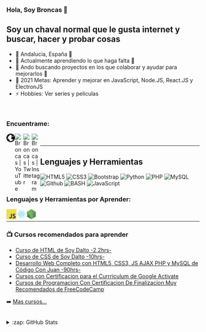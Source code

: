 ### Hola, Soy Broncas 👋

## Soy un chaval normal que le gusta internet y buscar, hacer y probar cosas
- 📍 Andalucia, España 🥵
- 📓 Actualmente aprendiendo lo que haga falta 📣
- 📁 Ando buscando proyectos en los que colaborar y ayudar para mejorarlos 📂
- 🥅 2021 Metas: Aprender y mejorar en JavaScript, Node.JS, React.JS y ElectronJS
- ⚡ Hobbies: Ver series y peliculas 

<br />



### Encuentrame:

[<img align="left" alt="Broncas.com" width="22px" src="https://raw.githubusercontent.com/iconic/open-iconic/master/svg/globe.svg" />][website]
[<img align="left" alt="Broncas | YouTube" width="22px" src="https://cdn.jsdelivr.net/npm/simple-icons@v3/icons/youtube.svg" />][youtube]
[<img align="left" alt="Broncas | Twitter" width="22px" src="https://cdn.jsdelivr.net/npm/simple-icons@v3/icons/twitter.svg" />][twitter]
<!--[<img align="left" alt="Broncas | LinkedIn" width="22px" src="https://cdn.jsdelivr.net/npm/simple-icons@v3/icons/linkedin.svg" />][linkedin]-->
[<img align="left" alt="Broncas | Instagram" width="22px" src="https://cdn.jsdelivr.net/npm/simple-icons@v3/icons/instagram.svg" />][instagram]

<br />

---

## Lenguajes y Herramientas
![HTML5](https://img.shields.io/badge/HTML5-E34F26?style=for-the-badge&logo=html5&logoColor=white)
![CSS3](https://img.shields.io/badge/CSS3-1572B6?style=for-the-badge&logo=css3&logoColor=white)
![Bootstrap](https://img.shields.io/badge/Bootstrap-563D7C?style=for-the-badge&logo=bootstrap&logoColor=white)
![Python](https://img.shields.io/badge/Python-306998?style=for-the-badge&logo=python&logoColor=FFFF00)
![PHP](https://img.shields.io/badge/PHP-484c89?style=for-the-badge&logo=php&logoColor=white&logoColor=black)
![MySQL](https://img.shields.io/badge/-MySQL-orange?style=for-the-badge&logo=mysql&logoColor=000)
![Github](https://img.shields.io/badge/-GITHUB-black?style=for-the-badge&logo=Github&logoColor=fff)
![BASH](https://img.shields.io/badge/Bash%20-%23121011.svg?style=for-the-badge&logo=gnu-bash&logoColor=lime)
![JavaScript](https://img.shields.io/badge/JavaScript-FFFF00?style=for-the-badge&logo=javascript&logoColor=black)
<br />


### Lenguajes y Herramientas por Aprender:

<img align="left" alt="JavaScript" width="26px" src="https://raw.githubusercontent.com/github/explore/80688e429a7d4ef2fca1e82350fe8e3517d3494d/topics/javascript/javascript.png" />
<img align="left" alt="React" width="26px" src="https://raw.githubusercontent.com/github/explore/80688e429a7d4ef2fca1e82350fe8e3517d3494d/topics/react/react.png" />
<img align="left" alt="Node.js" width="26px" src="https://raw.githubusercontent.com/github/explore/80688e429a7d4ef2fca1e82350fe8e3517d3494d/topics/nodejs/nodejs.png" />

<br />


---

### 📺 Cursos recomendados para aprender

<!-- YOUTUBE:START -->
- [Curso de HTML de Soy Dalto -2,2hrs-](https://www.youtube.com/watch?v=kN1XP-Bef7w)
- [Curso de CSS de Soy Dalto -10hrs-](https://www.youtube.com/watch?v=OWKXEJN67FE)
- [Desarrollo Web Completo con HTML5, CSS3, JS AJAX PHP y MySQL de Código Con Juan -90hrs-](https://www.udemy.com/course/desarrollo-web-completo-con-html5-css3-js-php-y-mysql/learn/lecture/24106032?start=240#overview)
- [Cursos con Certificacion para el Currriculum de Google Activate](https://learndigital.withgoogle.com/activate)
- [Cursos de Programacion Con Certificacion De Finalizacion Muy Recomendados de FreeCodeCamp ](https://www.freecodecamp.org)
<!-- YOUTUBE:END -->

➡️ [Mas cursos...](https://udemy.com/)

<br />



<details>
  <summary>:zap: GitHub Stats</summary>

  <img align="left" alt="Estadisticas de GitHub de Broncas" src="https://github-readme-stats.vercel.app/api?username=broncas&hide=contribs,prs" />

</details>

[website]: https://broncas.es
[course]: https://broncas.es
[twitter]: https://twitter.com/soybroncas
[youtube]: https://www.youtube.com/channel/UCjFDO2sUUan6vnRAoY9NAIQ
[instagram]: https://instagram.com/codeSTACKr
<!--[linkedin]: https://linkedin.com/in/codeSTACKr 
[webdevplaylist]: https://www.youtube.com/playlist?list=PLkwxH9e_vrAJ0WbEsFA9W3I1W-g_BTsbt
[jsplaylist]: https://www.youtube.com/playlist?list=PLkwxH9e_vrALRJKu7wfXby3MKeflhTu6B
[cssplaylist]: https://www.youtube.com/playlist?list=PLkwxH9e_vrALSdvZuEh6gqQdmDoDIoqz4
[reactplaylist]: https://www.youtube.com/playlist?list=PLkwxH9e_vrAK4TdffpxKY3QGyHCpxFcQ0-->
